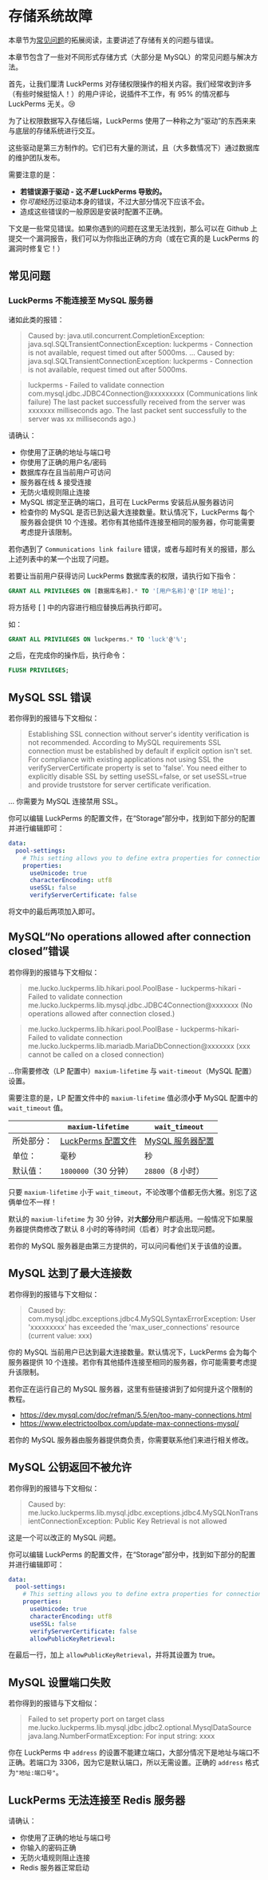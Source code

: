 # 存储系统故障

本章节为[常见问题](faq.md)的拓展阅读，主要讲述了存储有关的问题与错误。

本章节包含了一些对不同形式存储方式（大部分是 MySQL）的常见问题与解决方法。

首先，让我们厘清 LuckPerms 对存储权限操作的相关内容。我们经常收到许多（有些时候挺恼人！）的用户评论，说插件不工作，有 95% 的情况都与 LuckPerms 无关。😢

为了让权限数据写入存储后端，LuckPerms 使用了一种称之为“驱动”的东西来来与底层的存储系统进行交互。

这些驱动是第三方制作的。它们已有大量的测试，且（大多数情况下）通过数据库的维护团队发布。

需要注意的是：

* **若错误源于驱动 - 这*不是* LuckPerms 导致的。**
* 你*可能*经历过驱动本身的错误，不过大部分情况下应该不会。
* 造成这些错误的一般原因是安装时配置不正确。

下文是一些常见错误。如果你遇到的问题在这里无法找到，那么可以在 Github 上提交一个漏洞报告，我们可以为你指出正确的方向（或在它真的是 LuckPerms 的漏洞时修复它！）

## 常见问题

### LuckPerms 不能连接至 MySQL 服务器

诸如此类的报错：

> Caused by: java.util.concurrent.CompletionException: java.sql.SQLTransientConnectionException: luckperms - Connection is not available, request timed out after 5000ms.
> ...
> Caused by: java.sql.SQLTransientConnectionException: luckperms - Connection is not available, request timed out after 5000ms.

> luckperms - Failed to validate connection com.mysql.jdbc.JDBC4Connection@xxxxxxxxx (Communications link failure)
> The last packet successfully received from the server was xxxxxxx milliseconds ago. The last packet sent successfully to the server was xx milliseconds ago.)

请确认：

* 你使用了正确的地址与端口号
* 你使用了正确的用户名/密码
* 数据库存在且当前用户可访问
* 服务器在线 & 接受连接
* 无防火墙规则阻止连接
* MySQL 绑定至正确的端口，且可在 LuckPerms 安装后从服务器访问
* 检查你的 MySQL 是否已到达最大连接数量。默认情况下，LuckPerms 每个服务器会提供 10 个连接。若你有其他插件连接至相同的服务器，你可能需要考虑提升该限制。

若你遇到了 `Communications link failure` 错误，或者与超时有关的报错，那么上述列表中的某一个出现了问题。

若要让当前用户获得访问 LuckPerms 数据库表的权限，请执行如下指令：

```SQL
GRANT ALL PRIVILEGES ON [数据库名称].* TO '[用户名称]'@'[IP 地址]';
```

将方括号 [ ] 中的内容进行相应替换后再执行即可。

如：
```SQL
GRANT ALL PRIVILEGES ON luckperms.* TO 'luck'@'%';
```

之后，在完成你的操作后，执行命令：
```SQL
FLUSH PRIVILEGES;
```

## MySQL SSL 错误

若你得到的报错与下文相似：

> Establishing SSL connection without server's identity verification is not recommended. According to MySQL requirements SSL connection must be established by default if explicit option isn't set. For compliance with existing applications not using SSL the verifyServerCertificate property is set to 'false'. You need either to explicitly disable SSL by setting useSSL=false, or set useSSL=true and provide truststore for server certificate verification.

... 你需要为 MySQL 连接禁用 SSL。

你可以编辑 LuckPerms 的配置文件，在“Storage”部分中，找到如下部分的配置并进行编辑即可：

```YAML
data:
  pool-settings:
    # This setting allows you to define extra properties for connections.
    properties:
      useUnicode: true
      characterEncoding: utf8
      useSSL: false
      verifyServerCertificate: false
```
将文中的最后两项加入即可。

## MySQL“No operations allowed after connection closed”错误

若你得到的报错与下文相似：

> me.lucko.luckperms.lib.hikari.pool.PoolBase - luckperms-hikari - Failed to validate connection me.lucko.luckperms.lib.mysql.jdbc.JDBC4Connection@xxxxxxx (No operations allowed after connection closed.)

> me.lucko.luckperms.lib.hikari.pool.PoolBase - luckperms-hikari- Failed to validate connection me.lucko.luckperms.lib.mariadb.MariaDbConnection@xxxxxxx (xxx cannot be called on a closed connection)

...你需要修改（LP 配置中）`maxium-lifetime` 与 `wait-timeout`（MySQL 配置）设置。

需要注意的是，LP 配置文件中的 `maxium-lifetime` 值必须**小于** MySQL 配置中的 `wait_timeout` 值。

||`maxium-lifetime`|`wait_timeout`|
|---|---|---|
|所处部分：|[LuckPerms 配置文件](https://github.com/LuckPerms/LuckPerms/blob/be92a6754404b387dead24ebc1dd3ca8af8e6456/bukkit/src/main/resources/config.yml#L125-L128)|[MySQL 服务器配置](https://dev.mysql.com/doc/refman/5.7/en/server-system-variables.html#sysvar_wait_timeout)|
|单位：|毫秒|秒|
|默认值：|`1800000`（30 分钟）|`28800`（8 小时）|

只要 `maxium-lifetime` 小于 `wait_timeout`，不论改哪个值都无伤大雅。别忘了这俩单位不一样！

默认的 `maxium-lifetime` 为 30 分钟，对**大部分**用户都适用。一般情况下如果服务器提供商修改了默认 8 小时的等待时间（后者）时才会出现问题。

若你的 MySQL 服务器是由第三方提供的，可以问问看他们关于该值的设置。

## MySQL 达到了最大连接数

若你得到的报错与下文相似：

> Caused by: com.mysql.jdbc.exceptions.jdbc4.MySQLSyntaxErrorException: User 'xxxxxxxxx' has exceeded the 'max_user_connections' resource (current value: xxx)

你的 MySQL 当前用户已达到最大连接数量。默认情况下，LuckPerms 会为每个服务器提供 10 个连接。若你有其他插件连接至相同的服务器，你可能需要考虑提升该限制。

若你正在运行自己的 MySQL 服务器，这里有些链接讲到了如何提升这个限制的教程。

* https://dev.mysql.com/doc/refman/5.5/en/too-many-connections.html
* https://www.electrictoolbox.com/update-max-connections-mysql/

若你的 MySQL 服务器由服务器提供商负责，你需要联系他们来进行相关修改。

## MySQL 公钥返回不被允许

若你得到的报错与下文相似：

> Caused by: me.lucko.luckperms.lib.mysql.jdbc.exceptions.jdbc4.MySQLNonTransientConnectionException: Public Key Retrieval is not allowed

这是一个可以改正的 MySQL 问题。

你可以编辑 LuckPerms 的配置文件，在“Storage”部分中，找到如下部分的配置并进行编辑即可：

```YAML
data:
  pool-settings:
    # This setting allows you to define extra properties for connections.
    properties:
      useUnicode: true
      characterEncoding: utf8
      useSSL: false
      verifyServerCertificate: false
      allowPublicKeyRetrieval: 
```

在最后一行，加上 `allowPublicKeyRetrieval`，并将其设置为 true。

## MySQL 设置端口失败

若你得到的报错与下文相似：

> Failed to set property port on target class me.lucko.luckperms.lib.mysql.jdbc.jdbc2.optional.MysqlDataSource java.lang.NumberFormatException: For input string: xxxx

你在 LuckPerms 中 `address` 的设置不能建立端口，大部分情况下是地址与端口不正确。若端口为 3306，因为它是默认端口，所以无需设置。正确的 `address` 格式为`"地址:端口号"`。

## LuckPerms 无法连接至 Redis 服务器

请确认：

* 你使用了正确的地址与端口号
* 你输入的密码正确
* 无防火墙规则阻止连接
* Redis 服务器正常启动